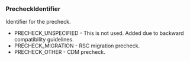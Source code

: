 ### PrecheckIdentifier
Identifier for the precheck.

- PRECHECK_UNSPECIFIED - This is not used. Added due to backward compatibility guidelines.
- PRECHECK_MIGRATION - RSC migration precheck.
- PRECHECK_OTHER - CDM precheck.
